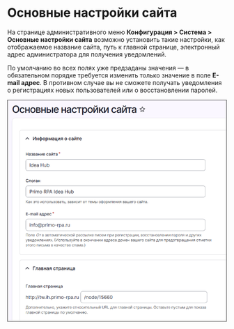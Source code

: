 # Основные настройки сайта

На странице административного меню **Конфигурация > Система > Основные настройки сайта** возможно установить такие настройки, как отображаемое название сайта, путь к главной странице, электронный адрес администратора для получения уведомлений.

По умолчанию во всех полях уже предзаданы значения — в обязательном порядке требуется изменить только значение в поле **E-mail адрес**. В противном случае вы не сможете получать уведомления о регистрациях новых пользователей или о восстановлении паролей. 


![](<../../../idea-hub/resources/admin/site-information.png>)



